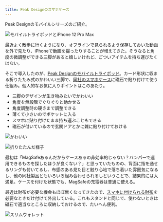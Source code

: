 ```yaml
---
title: Peak Designのスマホケース
---
```

Peak Designのモバイルシリーズのご紹介。

![](https://lh4.googleusercontent.com/FRQtjNVanmp0jVpXd0gIKuXDslhzUYlojjSKPOzks_WHZ9aRggZiL-a70NR_3JfIIJKz18gCjqcysMlG42gbQ0_wJJxgtYI4KJYn1AD9TGOcJZ1ETcqicSjsB9uZjWDmLehKZE95ilqhiootOlQqZ--KReTohlmgQyg7vwMnZ_RFBo1UdSrwYFwtkxa7 "モバイルトライポッドとiPhone 12 Pro Max")

最近よく散歩に行くようになり、オフラインで見られるよう保存しておいた動画を外で見たり、iPhoneで動画を撮ったりすることが増えてきた。そうなると角度の微調整ができる三脚があると嬉しいけれど、ごついアイテムを持ち運びたくはない。

そこで導入したのが、[Peak Designのモバイルトライポッド](https://www.amazon.co.jp/dp/B09FRZPLL3)。カード形状に収まる折りたたみ式のかわいい三脚で、[同社のスマホケース](https://www.amazon.co.jp/dp/B09FP3HP7Z?)に磁石で貼り付けて使う仕組み。個人的なお気に入りポイントはこのあたり。

*   三脚のデザインが生き物みたいでかわいい
*   角度を無段階でぐりぐりと動かせる
*   角度調整時の硬さまで調整できる
*   薄くて小さいのでポケットに入る
*   スマホに貼り付けたまま持ち運ぶこともできる
*   磁石が付いているので玄関ドアとかに雑に貼り付けておける

![](https://lh4.googleusercontent.com/kQXVVJ0ZBpr5j4AOVEPckmPW6i3yTRx9ZJZpphpx2eP7-jtTC9EPhZLg8DAAOvthrhgg8Bq-BjcqQYCReEev6pQc3oDURTSPH_5TCsYd9W39xg28Hw1LysuFGJk_aa5KBpnwznj4CRLG3Kks2cB_3gbEw3TqlpJ_L4PAInUd4fy5mjsb3ijApwPVfsCp "かわいい")

![](https://lh6.googleusercontent.com/mhtwMkSSmB6sTKlduVk71wQ6eKS3Ivf7FD3rS7wxTyHPH2kVCoixONdeY-z0YYM1NC_wHXYQQd4bsB0nmZvbeX8P0OHAcr57PSpaQBZV29-1H-6GK4WTJQ1X1bqPJ4yzzIhwp5RCKQwi5RcBX_Hk7G2ztnQmsgbPumouAV8h06eRQrbcxsxP9PNH3LZY "折りたたんだ様子")

最初は「MagSafeあるんだからケースあるの非効率的じゃない？バンパーで運用できるものを探したほうが良くない？」と思っていたものの、背面に指を通せるリングも付いてるし、布感のある見た目と触り心地で落ち着いた雰囲気になるし、他の同社製品ともいろいろ組み合わせられるしということで、結果的には大満足。ケースを付けた状態でも、MagSafeの充電器は普通に使える。

最近は財布が必要な機会もほぼ無くなってきたので、[スマホに付けられる財布](https://www.amazon.co.jp/dp/B09FSGW671)を必要なときだけ付けて外出している。これもスタンドと同じで、使わないときは磁石で適当なところに収納しておけるので、たいへん便利。

![](https://lh6.googleusercontent.com/DPDTMgHHWEvEQh1knub3cmMeuSvilZvMrN0V87fAff05b6x9ajt3OUoSMiwWlCtLznj1LjLSHicPaZnvu7B8hLUZEZAZxd2it-QmaUQpTlIiROi6DaD2F9thwa4JkPNApTwT_S8gZgInzLcfxbIJwU2nH6dOLWLukl83G_kaLRPOhRiZyseiFvm_HHfz "スリムウォレット")
